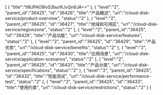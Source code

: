 [
	{
		"title":"tWJPAO9lvS3burKJvQn6JA=="
	},
	{
		"level":"2",
		"parent_id":"36425",
		"id":"36426",
		"title":"产品概述",
		"url":"/cloud-disk-service/product-overview",
		"status":"2"
	},
	{
		"level":"2",
		"parent_id":"36425",
		"id":"36427",
		"title":"地域和可用区",
		"url":"/cloud-disk-service/regionzone",
		"status":"2"
	},
	{
		"level":"2",
		"parent_id":"36425",
		"id":"36428",
		"title":"产品功能",
		"url":"/cloud-disk-service/features",
		"status":"2"
	},
	{
		"level":"2",
		"parent_id":"36425",
		"id":"36429",
		"title":"产品优势",
		"url":"/cloud-disk-service/benefits",
		"status":"2"
	},
	{
		"level":"2",
		"parent_id":"36425",
		"id":"36430",
		"title":"应用场景",
		"url":"/cloud-disk-service/application-scenarios",
		"status":"2"
	},
	{
		"level":"2",
		"parent_id":"36425",
		"id":"36431",
		"title":"产品分类",
		"url":"/cloud-disk-service/specifications",
		"status":"2"
	},
	{
		"level":"2",
		"parent_id":"36425",
		"id":"36432",
		"title":"性能测试",
		"url":"/cloud-disk-service/performance-test",
		"status":"2"
	},
	{
		"level":"2",
		"parent_id":"36425",
		"id":"36433",
		"title":"使用约束",
		"url":"/cloud-disk-service/restrictions",
		"status":"2"
	}
]